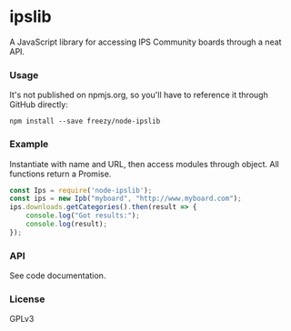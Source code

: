 # ipslib

A JavaScript library for accessing IPS Community boards through a neat API.

### Usage

It's not published on npmjs.org, so you'll have to reference it through
GitHub directly:

	npm install --save freezy/node-ipslib

### Example
	
Instantiate with name and URL, then access modules through object. All
functions return a Promise.

```javascript
const Ips = require('node-ipslib');
const ips = new Ipb("myboard", "http://www.myboard.com");
ips.downloads.getCategories().then(result => {
	console.log("Got results:");
	console.log(result);
});
```

### API

See code documentation.

### License

GPLv3